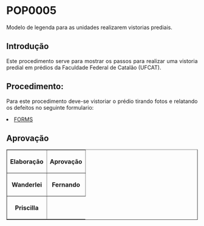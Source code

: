 <h1>POP0005</h1>
<p align="justify">
Modelo de legenda para as unidades realizarem vistorias prediais.

<h2> Introdução </h2>

<p align="justify">
Este procedimento serve para mostrar os passos para realizar uma vistoria predial em prédios da Faculdade Federal de Catalão (UFCAT). 
<br>
<h2>Procedimento:</h2>

<p align="justify">
Para este procedimento deve-se vistoriar o prédio tirando fotos e relatando os defeitos no seguinte formulario:
</p>
    <li><a href="https://docs.google.com/forms/d/e/1FAIpQLSfWbL_InMB-lF5oLuRBN19dq9-ilq_Gh-AwOdrRocI0NKVNOw/viewform" target="_blank">FORMS</a></li>

<h2>Aprovação</h2>

<table border="1">
    <tr>
        <th><p align="center">Elaboração</p></th>
        <th><p align="center">Aprovação</p></th>
    </tr>
    <tr>
         <th><p align="center">Wanderlei</p></th>
        <th><p align="center">Fernando</p></th>
    </tr>
    <tr>
        <th><p align="center">Priscilla</p></th>
    </tr>
 </table>


